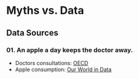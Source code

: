 # Myths vs. Data

## Data Sources
### 01. An apple a day keeps the doctor away.
- Doctors consultations: [OECD](https://data-explorer.oecd.org/vis?lc=en&pg=0&tm=Doctors%27%20consultations&snb=51&vw=ov&df[ds]=dsDisseminateFinalDMZ&df[id]=DSD_HEALTH_PROC%40DF_CONSULT&df[ag]=OECD.ELS.HD)
- Apple consumption: [Our World in Data](https://ourworldindata.org/grapher/fruit-consumption-by-fruit-type)